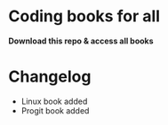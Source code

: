 # Coding books for all
**Download this repo & access all books**
# Changelog
- Linux book added
- Progit book added